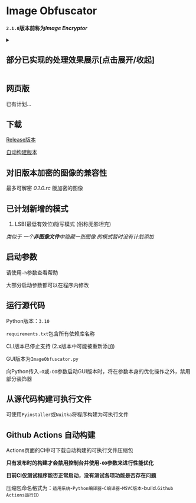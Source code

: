 # Image Obfuscator

__`2.1.0`版本前称为*Image Encryptor*__

<details>
<summary><h2>部分已实现的处理效果展示[点击展开/收起]</h2></summary>

> 示例图像画师: `かにビーム`

### 加密模式(默认设置)

__[保存为无损图像且解密时使用保存的原图时，可无损还原出原图像]__

<img style="max-width:100%;overflow:hidden;height:500px" src="https://github.com/noeru-desu/noeru-desu/blob/main/assets/Image-obfuscator/normal_encrypt.jpg?raw=true">

### 加密模式(最高强度噪音异或RGB)

__[保存为无损图像且解密时使用保存的原图时，可无损还原出原图像]__

<img style="max-width:100%;overflow:hidden;height:500px" src="https://github.com/noeru-desu/noeru-desu/blob/main/assets/Image-obfuscator/noise_xor_encrypt.jpg?raw=true">

---

### QQ反屏蔽模式(用于群聊中发送图像)

__[仅修改4个角的各1个像素点，使图像不会被特征匹配机制拦截]__

注意: 此模式完全**无法防举报**

<img style="max-width:100%;overflow:hidden;height:500px" src="https://github.com/noeru-desu/noeru-desu/blob/main/assets/Image-obfuscator/qq_antishield.jpg?raw=true">

---

### 幻影坦克模式 (使同一张图像显示在黑底与白底中时展现出不同的内容)

__[彩色模式就看个乐子，效果不好]__

> 核心实现参考:
[Aloxaf/MirageTankGo的核心实现](https://github.com/Aloxaf/MirageTankGo/blob/master/MTCore/MTCore.py)、
[幻影坦克架构指南(一)](https://zhuanlan.zhihu.com/p/31164700)、
[幻影坦克架构指南(三)](https://zhuanlan.zhihu.com/p/32532733)、
[棋盘格与幻影坦克](https://zhuanlan.zhihu.com/p/33148445)

<img style="max-width:100%;overflow:hidden;height:500px" src="https://github.com/noeru-desu/noeru-desu/blob/main/assets/Image-obfuscator/mirage_tank.jpg?raw=true">

---

__*未来将添加更多模式*__

</details>


## 网页版

已有计划...

## 下载

[Release版本](../../../releases)

[自动构建版本](../../../actions)

## 对旧版本加密的图像的兼容性

最多可解密 _0.1.0.rc_ 版加密的图像

## 已计划新增的模式

1. LSB(最低有效位)隐写模式 (俗称无影坦克)

*类似于 一个**非图像文件**中隐藏一张图像 的模式暂时没有计划添加*

## 启动参数

请使用`-h`参数查看帮助

大部分启动参数都可以在程序内修改

## 运行源代码

Python版本：`3.10`

`requirements.txt`包含所有依赖库名称

CLI版本已停止支持 (2.x版本中可能被重新添加)

GUI版本为`ImageObfuscator.py`

向Python传入`-O`或`-OO`参数启动GUI版本时，将在参数本身的优化操作之外，禁用部分装饰器

## 从源代码构建可执行文件

可使用`Pyinstaller`或`Nuitka`将程序构建为可执行文件

## Github Actions 自动构建

Actions页面的CI中可下载自动构建的可执行文件压缩包

__只有发布时的构建才会禁用控制台并使用`-OO`参数来进行性能优化__

__目前CI仅测试程序能否正常启动，没有测试各项功能是否存在问题__

压缩包命名格式为：`适用系统`-`Python编译器`-`C编译器`-`MSVC版本`-build.`Github Actions运行ID`
